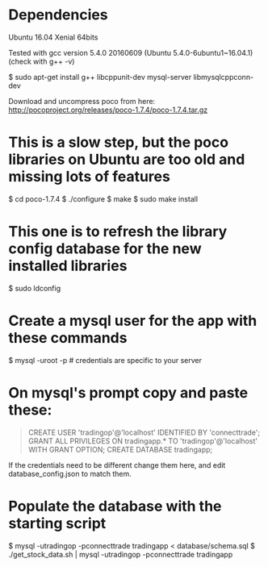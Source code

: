 # Dependencies

Ubuntu 16.04 Xenial 64bits

Tested with gcc version 5.4.0 20160609 (Ubuntu 5.4.0-6ubuntu1~16.04.1) (check with g++ -v)

$ sudo apt-get install g++ libcppunit-dev mysql-server libmysqlcppconn-dev

Download and uncompress poco from here: http://pocoproject.org/releases/poco-1.7.4/poco-1.7.4.tar.gz

# This is a slow step, but the poco libraries on Ubuntu are too old and missing lots of features

$ cd poco-1.7.4
$ ./configure
$ make
$ sudo make install
# This one is to refresh the library config database for the new installed libraries
$ sudo ldconfig

# Create a mysql user for the app with these commands

$ mysql -uroot -p # credentials are specific to your server 

# On mysql's prompt copy and paste these:

> CREATE USER 'tradingop'@'localhost' IDENTIFIED BY 'connecttrade';
> GRANT ALL PRIVILEGES ON tradingapp.* TO 'tradingop'@'localhost' WITH GRANT OPTION;
> CREATE DATABASE tradingapp;

If the credentials need to be different change them here, and edit database_config.json to match them.

# Populate the database with the starting script

$ mysql -utradingop -pconnecttrade tradingapp < database/schema.sql
$ ./get_stock_data.sh | mysql -utradingop -pconnecttrade tradingapp
 